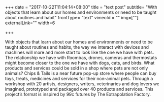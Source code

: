+++
date = "2017-10-22T11:04:14+08:00"
title = "text post"
subtitle= "With objects that learn about our homes and environments or need to be taught about routines and habit"
frontType= "text"
vimeoId = ""
img=[""]
externalLink=""
width=6

+++

With objects that learn about our homes and environments or need to be taught about routines and habits, the way we interact with devices and machines will more and more start to look like the one we have with pets.
The relationship we have with Roombas, drones, cameras and thermostats might become closer to the one we have with dogs, cats, and birds. What products and services could be sold in a shop where pets are not only animals?
Chips & Tails is a near future pop-up store where people can buy toys, treats, medicines and services for their non-animal pets.  Through a workshop with 20 artists, designers, writers, veterinaries and dog lovers we imagined, prototyped and packaged over 40 products and services.
This project’s format is inspired by 99c futures by The Extrapolation Factory.
